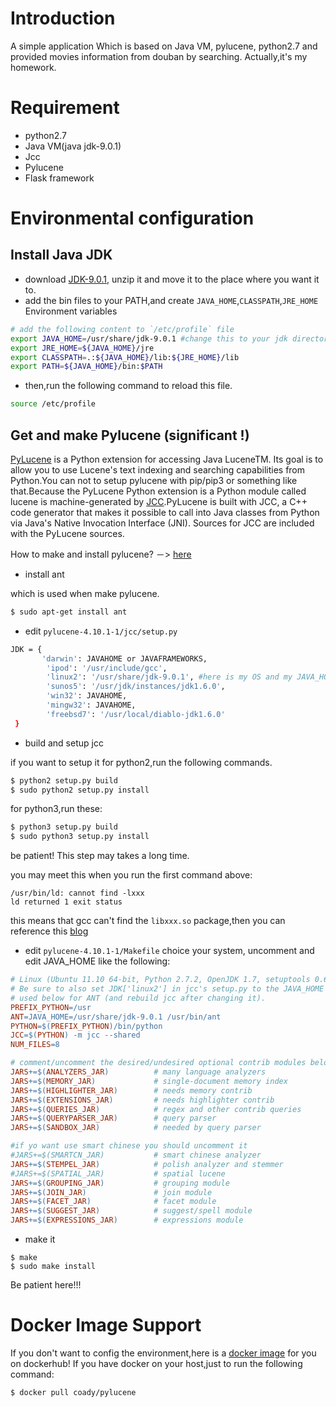 
# Introduction
A simple application Which is based on Java VM, pylucene, python2.7 and provided movies information from douban by searching. Actually,it's my homework.

# Requirement
- python2.7
- Java VM(java jdk-9.0.1)
- Jcc
- Pylucene
- Flask framework

# Environmental configuration
## Install Java JDK
- download [JDK-9.0.1](http://www.oracle.com/technetwork/java/javase/downloads/jdk9-downloads-3848520.html), unzip it and move it to the place where you want it to.
- add the bin files to your PATH,and create `JAVA_HOME`,`CLASSPATH`,`JRE_HOME` Environment variables
``` bash
# add the following content to `/etc/profile` file
export JAVA_HOME=/usr/share/jdk-9.0.1 #change this to your jdk directory.
export JRE_HOME=${JAVA_HOME}/jre
export CLASSPATH=.:${JAVA_HOME}/lib:${JRE_HOME}/lib
export PATH=${JAVA_HOME}/bin:$PATH
```
- then,run the following command to reload this file.
``` bash
source /etc/profile
```
## Get and make Pylucene (significant !)
[PyLucene](https://lucene.apache.org/pylucene/) is a Python extension for accessing Java LuceneTM. Its goal is to allow you to use Lucene's text indexing and searching capabilities from Python.You can not to setup pylucene with pip/pip3 or something like that.Because the PyLucene Python extension is a Python module called lucene is machine-generated by [JCC](https://lucene.apache.org/pylucene/jcc/).PyLucene is built with JCC, a C++ code generator that makes it possible to call into Java classes from Python via Java's Native Invocation Interface (JNI). Sources for JCC are included with the PyLucene sources.

How to make and install pylucene? －> [here](http://blog.csdn.net/thuyx/article/details/69284170)
- install ant

which is used when make pylucene.
``` bash
$ sudo apt-get install ant
```

- edit `pylucene-4.10.1-1/jcc/setup.py`
```bash
JDK = {
       'darwin': JAVAHOME or JAVAFRAMEWORKS,
        'ipod': '/usr/include/gcc',
        'linux2': '/usr/share/jdk-9.0.1', #here is my OS and my JAVA_HOME.
        'sunos5': '/usr/jdk/instances/jdk1.6.0',
        'win32': JAVAHOME,
        'mingw32': JAVAHOME,
        'freebsd7': '/usr/local/diablo-jdk1.6.0'
 }
```
- build and setup jcc

if you want to setup it for python2,run the following commands.
```bash
$ python2 setup.py build
$ sudo python2 setup.py install
```
for python3,run these: 
``` bash
$ python3 setup.py build
$ sudo python3 setup.py install 
```
be patient! This step may takes a long time.

you may meet this when you run the first command above:
``` 
/usr/bin/ld: cannot find -lxxx
ld returned 1 exit status
```
this means that gcc can't find the `libxxx.so` package,then you can reference this [blog](http://calvinlee.github.io/blog/2012/04/15/ubuntu-gcc-cannot-find-lc/)

- edit `pylucene-4.10.1-1/Makefile`
choice your system, uncomment and edit JAVA_HOME like the following:

``` makefile
# Linux (Ubuntu 11.10 64-bit, Python 2.7.2, OpenJDK 1.7, setuptools 0.6.16)
# Be sure to also set JDK['linux2'] in jcc's setup.py to the JAVA_HOME value
# used below for ANT (and rebuild jcc after changing it).
PREFIX_PYTHON=/usr                                                 
ANT=JAVA_HOME=/usr/share/jdk-9.0.1 /usr/bin/ant 
PYTHON=$(PREFIX_PYTHON)/bin/python
JCC=$(PYTHON) -m jcc --shared
NUM_FILES=8

# comment/uncomment the desired/undesired optional contrib modules below
JARS+=$(ANALYZERS_JAR)          # many language analyzers
JARS+=$(MEMORY_JAR)             # single-document memory index
JARS+=$(HIGHLIGHTER_JAR)        # needs memory contrib
JARS+=$(EXTENSIONS_JAR)         # needs highlighter contrib
JARS+=$(QUERIES_JAR)            # regex and other contrib queries
JARS+=$(QUERYPARSER_JAR)        # query parser
JARS+=$(SANDBOX_JAR)            # needed by query parser

#if yo want use smart chinese you should uncomment it
#JARS+=$(SMARTCN_JAR)           # smart chinese analyzer
JARS+=$(STEMPEL_JAR)            # polish analyzer and stemmer
#JARS+=$(SPATIAL_JAR)           # spatial lucene
JARS+=$(GROUPING_JAR)           # grouping module
JARS+=$(JOIN_JAR)               # join module
JARS+=$(FACET_JAR)              # facet module
JARS+=$(SUGGEST_JAR)            # suggest/spell module
JARS+=$(EXPRESSIONS_JAR)        # expressions module
```

- make it
```
$ make
$ sudo make install
```
Be patient here!!!

# Docker Image Support
If you don't want to config the environment,here is a [docker image](https://bitbucket.org/coady/docker/src/tip/pylucene/Dockerfile?fileviewer=file-view-default) for you on dockerhub! If you have docker on your host,just to run the following command:
``` bash
$ docker pull coady/pylucene
```